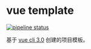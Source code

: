 # vue template

[![pipeline status](https://g.zjdyit.cn/maxwell/vue-template/badges/master/pipeline.svg)](https://g.zjdyit.cn/maxwell/vue-template/commits/master)

基于 [vue cli 3.0](https://github.com/vuejs/vue-cli) 创建的项目模板。